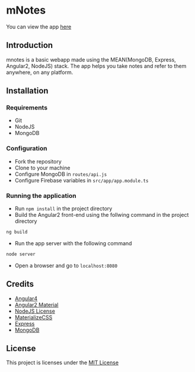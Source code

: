 # mNotes

You can view the app [here](https://mnotesapp.herokuapp.com)

## Introduction
mnotes is a basic webapp made using the MEAN(MongoDB, Express, Angular2, NodeJS) stack.
The app helps you take notes and refer to them anywhere, on any platform.

## Installation
### Requirements

* Git
* NodeJS
* MongoDB

### Configuration
- Fork the repository
- Clone to your machine
- Configure MongoDB in `routes/api.js`
- Configure Firebase variables in `src/app/app.module.ts`

### Running the application
- Run `npm install` in the project directory
- Build the Angular2 front-end using the follwing command in the project directory
```bash
ng build
```
- Run the app server with the following command
```bash
node server
```
- Open a browser and go to `localhost:8080` 

## Credits
- [Angular4](https://angular.io)
- [Angular2 Material](https://material.angular.io)
- [NodeJS License](https://nodejs.org)
- [MaterializeCSS](http://materializecss.com)
- [Express](https://expressjs.org)
- [MongoDB](https://mongodb.com)

## License
This project is licenses under the [MIT License](https://github.com/MJ10/mNotes/blob/master/LICENSE.md)
